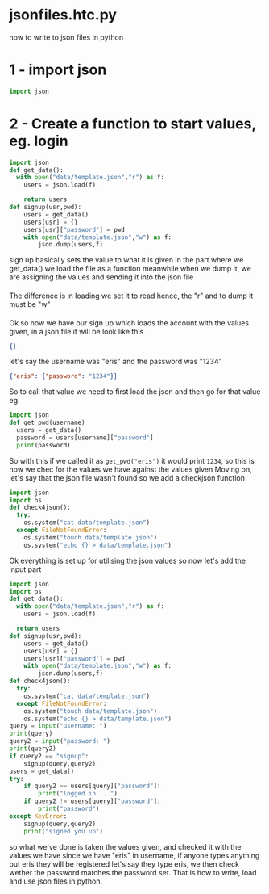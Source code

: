 # jsonfiles.htc.py
how to write to json files in python

# 1 - import json
```python
import json
```

# 2 - Create a function to start values, eg. login
```python
import json
def get_data():
  with open("data/template.json","r") as f:
  	users = json.load(f)

	return users
def signup(usr,pwd):
	users = get_data()	
	users[usr] = {}
	users[usr]["password"] = pwd
	with open("data/template.json","w") as f:
		json.dump(users,f)
```
sign up basically sets the value to what it is given
in the part where we get_data()
we load the file as a function
meanwhile when we dump it, we are assigning the values and sending it into the json file
####
The difference is in loading we set it to read hence, the "r" and to dump it must be "w"
####
Ok so now we have our sign up which loads the account with the values given, in a json file it will be look like this
```json
{}
```
let's say the username was "eris" and the password was "1234"
```json
{"eris": {"password": "1234"}}
```
So to call that value we need to first load the json and then go for that value eg.
```python
import json
def get_pwd(username)
  users = get_data()
  password = users[username]["password"]
  print(password)
````
So with this if we called it as `get_pwd("eris")` it would print `1234`, so this is how we chec for the values we have against the values given
Moving on, let's say that the json file wasn't found so we add a checkjson function
```python
import json
import os
def check4json():
  try:
    os.system("cat data/template.json")
  except FileNotFoundError:
    os.system("touch data/template.json")
    os.system("echo {} > data/template.json")
```
Ok everything is set up for utilising the json values so now let's add the input part
```python
import json
import os
def get_data():
  with open("data/template.json","r") as f:
  	users = json.load(f)

  return users
def signup(usr,pwd):
	users = get_data()	
	users[usr] = {}
	users[usr]["password"] = pwd
	with open("data/template.json","w") as f:
		json.dump(users,f)
def check4json():
  try:
    os.system("cat data/template.json")
  except FileNotFoundError:
    os.system("touch data/template.json")
    os.system("echo {} > data/template.json")
query = input("username: ")
print(query)
query2 = input("password: ")
print(query2)
if query2 == "signup":
	signup(query,query2)
users = get_data()
try:
	if query2 == users[query]["password"]:
		print("logged in....")
	if query2 != users[query]["password"]:
		print("password")
except KeyError:
	signup(query,query2)
	print("signed you up")
```
so what we've done is taken the values given, and checked it with the values we have
since we have "eris" in username, if anyone types anything but eris they will be registered
let's say they type eris, we then check wether the password matches the password set.
That is how to write, load and use json files in python.
